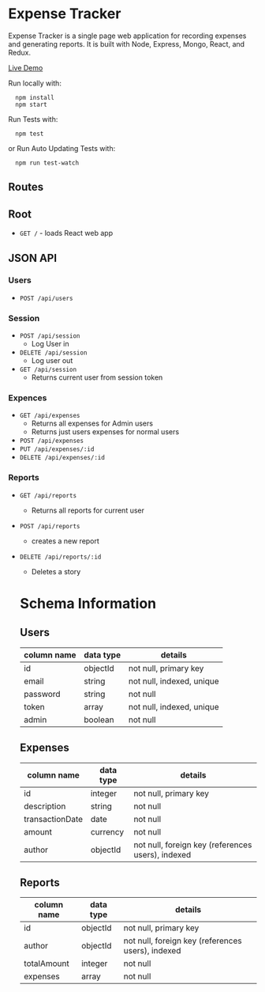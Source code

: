 # Expense Tracker

Expense Tracker is a single page web application for recording expenses and generating reports. It is built with Node, Express, Mongo, React, and Redux.

[Live Demo](http://www.expense-tracker.us/)

Run locally with:

```shell
  npm install
  npm start
```

Run Tests with:

```shell
  npm test
```

or Run Auto Updating Tests with:

```shell
  npm run test-watch
```

## Routes

## Root

- `GET /` - loads React web app

## JSON API

### Users

- `POST /api/users`

### Session

- `POST /api/session`
  - Log User in
- `DELETE /api/session`
  - Log user out
- `GET /api/session`
  - Returns current user from session token


### Expences

- `GET /api/expenses`
  - Returns all expenses for Admin users
  - Returns just users expenses for normal users
- `POST /api/expenses`
- `PUT /api/expenses/:id`
- `DELETE /api/expenses/:id`

### Reports

- `GET /api/reports`
  - Returns all reports for current user
- `POST /api/reports`
  - creates a new report
- `DELETE /api/reports/:id`
  - Deletes a story


  # Schema Information

  ## Users
  column name     | data type | details
  ----------------|-----------|-----------------------
  id              | objectId  | not null, primary key
  email           | string    | not null, indexed, unique
  password        | string    | not null
  token           | array     | not null, indexed, unique
  admin           | boolean   | not null

  ## Expenses
  column name     | data type | details
  ----------------|-----------|-----------------------
  id              | integer   | not null, primary key
  description     | string    | not null
  transactionDate | date      | not null
  amount          | currency  | not null
  author          | objectId  | not null, foreign key (references users), indexed

  ## Reports
  column name | data type | details
  --------------|-----------|-----------------------
  id            | objectId  | not null, primary key
  author        | objectId  | not null, foreign key (references users), indexed
  totalAmount   | integer   | not null
  expenses      | array     | not null
